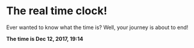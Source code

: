 # The real time clock!

Ever wanted to know what the time is? Well, your journey is about to end!

**The time is Dec 12, 2017, 19:14**